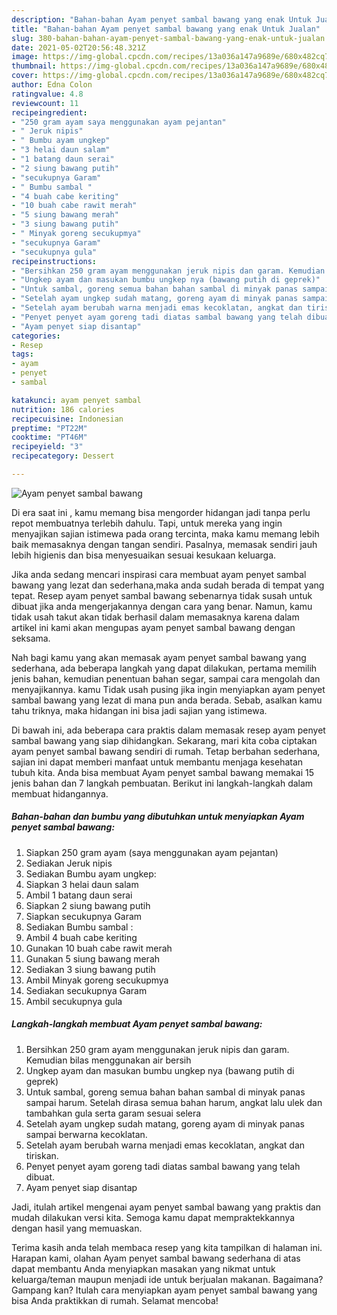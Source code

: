 ```yaml
---
description: "Bahan-bahan Ayam penyet sambal bawang yang enak Untuk Jualan"
title: "Bahan-bahan Ayam penyet sambal bawang yang enak Untuk Jualan"
slug: 380-bahan-bahan-ayam-penyet-sambal-bawang-yang-enak-untuk-jualan
date: 2021-05-02T20:56:48.321Z
image: https://img-global.cpcdn.com/recipes/13a036a147a9689e/680x482cq70/ayam-penyet-sambal-bawang-foto-resep-utama.jpg
thumbnail: https://img-global.cpcdn.com/recipes/13a036a147a9689e/680x482cq70/ayam-penyet-sambal-bawang-foto-resep-utama.jpg
cover: https://img-global.cpcdn.com/recipes/13a036a147a9689e/680x482cq70/ayam-penyet-sambal-bawang-foto-resep-utama.jpg
author: Edna Colon
ratingvalue: 4.8
reviewcount: 11
recipeingredient:
- "250 gram ayam saya menggunakan ayam pejantan"
- " Jeruk nipis"
- " Bumbu ayam ungkep"
- "3 helai daun salam"
- "1 batang daun serai"
- "2 siung bawang putih"
- "secukupnya Garam"
- " Bumbu sambal "
- "4 buah cabe keriting"
- "10 buah cabe rawit merah"
- "5 siung bawang merah"
- "3 siung bawang putih"
- " Minyak goreng secukupmya"
- "secukupnya Garam"
- "secukupnya gula"
recipeinstructions:
- "Bersihkan 250 gram ayam menggunakan jeruk nipis dan garam. Kemudian bilas menggunakan air bersih"
- "Ungkep ayam dan masukan bumbu ungkep nya (bawang putih di geprek)"
- "Untuk sambal, goreng semua bahan bahan sambal di minyak panas sampai harum. Setelah dirasa semua bahan harum, angkat lalu ulek dan tambahkan gula serta garam sesuai selera"
- "Setelah ayam ungkep sudah matang, goreng ayam di minyak panas sampai berwarna kecoklatan."
- "Setelah ayam berubah warna menjadi emas kecoklatan, angkat dan tiriskan."
- "Penyet penyet ayam goreng tadi diatas sambal bawang yang telah dibuat."
- "Ayam penyet siap disantap"
categories:
- Resep
tags:
- ayam
- penyet
- sambal

katakunci: ayam penyet sambal 
nutrition: 186 calories
recipecuisine: Indonesian
preptime: "PT22M"
cooktime: "PT46M"
recipeyield: "3"
recipecategory: Dessert

---
```



![Ayam penyet sambal bawang](https://img-global.cpcdn.com/recipes/13a036a147a9689e/680x482cq70/ayam-penyet-sambal-bawang-foto-resep-utama.jpg)

Di era  saat ini , kamu memang bisa mengorder hidangan jadi tanpa perlu repot membuatnya terlebih dahulu. Tapi, untuk mereka yang ingin menyajikan sajian istimewa pada orang tercinta, maka kamu memang lebih baik memasaknya dengan tangan sendiri. Pasalnya, memasak sendiri jauh lebih higienis dan bisa menyesuaikan sesuai kesukaan keluarga.

Jika anda sedang mencari inspirasi cara membuat ayam penyet sambal bawang yang lezat dan sederhana,maka anda sudah berada di tempat yang tepat. Resep ayam penyet sambal bawang  sebenarnya tidak susah untuk dibuat jika anda mengerjakannya dengan cara yang benar. Namun, kamu tidak usah takut akan tidak berhasil dalam memasaknya 
karena dalam artikel ini kami akan mengupas ayam penyet sambal bawang dengan seksama.  



Nah bagi kamu yang akan memasak ayam penyet sambal bawang yang sederhana, ada beberapa langkah yang dapat dilakukan, pertama memilih jenis bahan, kemudian penentuan bahan segar, sampai cara mengolah dan menyajikannya. kamu Tidak usah pusing jika ingin menyiapkan ayam penyet sambal bawang yang lezat di mana pun anda berada. Sebab, asalkan kamu  tahu triknya, maka hidangan ini bisa jadi sajian yang istimewa.

Di bawah ini, ada beberapa cara praktis  dalam memasak resep ayam penyet sambal bawang yang siap dihidangkan. Sekarang, mari kita coba ciptakan ayam penyet sambal bawang sendiri di rumah. Tetap berbahan sederhana, sajian ini dapat memberi manfaat untuk membantu menjaga kesehatan tubuh kita. Anda bisa membuat Ayam penyet sambal bawang memakai 15 jenis bahan dan 7 langkah pembuatan. Berikut ini langkah-langkah dalam membuat hidangannya.

<!--inarticleads1-->

##### Bahan-bahan dan bumbu yang dibutuhkan untuk menyiapkan Ayam penyet sambal bawang:

1. Siapkan 250 gram ayam (saya menggunakan ayam pejantan)
1. Sediakan  Jeruk nipis
1. Sediakan  Bumbu ayam ungkep:
1. Siapkan 3 helai daun salam
1. Ambil 1 batang daun serai
1. Siapkan 2 siung bawang putih
1. Siapkan secukupnya Garam
1. Sediakan  Bumbu sambal :
1. Ambil 4 buah cabe keriting
1. Gunakan 10 buah cabe rawit merah
1. Gunakan 5 siung bawang merah
1. Sediakan 3 siung bawang putih
1. Ambil  Minyak goreng secukupmya
1. Sediakan secukupnya Garam
1. Ambil secukupnya gula




<!--inarticleads2-->

##### Langkah-langkah membuat Ayam penyet sambal bawang:

1. Bersihkan 250 gram ayam menggunakan jeruk nipis dan garam. Kemudian bilas menggunakan air bersih
1. Ungkep ayam dan masukan bumbu ungkep nya (bawang putih di geprek)
1. Untuk sambal, goreng semua bahan bahan sambal di minyak panas sampai harum. Setelah dirasa semua bahan harum, angkat lalu ulek dan tambahkan gula serta garam sesuai selera
1. Setelah ayam ungkep sudah matang, goreng ayam di minyak panas sampai berwarna kecoklatan.
1. Setelah ayam berubah warna menjadi emas kecoklatan, angkat dan tiriskan.
1. Penyet penyet ayam goreng tadi diatas sambal bawang yang telah dibuat.
1. Ayam penyet siap disantap




Jadi, itulah artikel mengenai  ayam penyet sambal bawang  yang praktis dan mudah dilakukan versi kita. Semoga kamu dapat mempraktekkannya dengan hasil yang memuaskan. 

Terima kasih anda telah membaca resep yang kita tampilkan di halaman ini. Harapan kami, olahan  Ayam penyet sambal bawang sederhana di atas dapat membantu Anda menyiapkan masakan yang nikmat untuk keluarga/teman maupun menjadi ide untuk berjualan makanan. Bagaimana? Gampang kan? Itulah cara menyiapkan ayam penyet sambal bawang yang bisa Anda praktikkan di rumah. Selamat mencoba!

